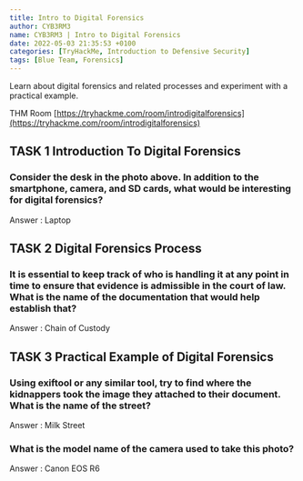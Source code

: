 ```yaml
---
title: Intro to Digital Forensics
author: CYB3RM3
name: CYB3RM3 | Intro to Digital Forensics
date: 2022-05-03 21:35:53 +0100
categories: [TryHackMe, Introduction to Defensive Security]
tags: [Blue Team, Forensics]
---
```


Learn about digital forensics and related processes and experiment with a practical example.

THM Room [https://tryhackme.com/room/introdigitalforensics](https://tryhackme.com/room/introdigitalforensics)


## TASK 1 Introduction To Digital Forensics
### Consider the desk in the photo above. In addition to the smartphone, camera, and SD cards, what would be interesting for digital forensics?
Answer : Laptop

## TASK 2 Digital Forensics Process
### It is essential to keep track of who is handling it at any point in time to ensure that evidence is admissible in the court of law. What is the name of the documentation that would help establish that?
Answer : Chain of Custody

## TASK 3 Practical Example of Digital Forensics
### Using exiftool or any similar tool, try to find where the kidnappers took the image they attached to their document. What is the name of the street?
Answer : Milk Street

### What is the model name of the camera used to take this photo?
Answer : Canon EOS R6

